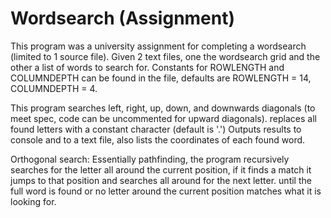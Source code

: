 # Wordsearch (Assignment)

This program was a university assignment for completing a wordsearch (limited to 1 source file).
Given 2 text files, one the wordsearch grid and the other a list of words to search for.
Constants for ROWLENGTH and COLUMNDEPTH can be found in the file, defaults are ROWLENGTH = 14, COLUMNDEPTH = 4.

This program searches left, right, up, down, and downwards diagonals (to meet spec, code can be uncommented for upward diagonals).
replaces all found letters with a constant character (default is '.')
Outputs results to console and to a text file, also lists the coordinates of each found word.

Orthogonal search: 
Essentially pathfinding, the program recursively searches for the letter all around the current position,
if it finds a match it jumps to that position and searches all around for the next letter. until the full word is found
or no letter around the current position matches what it is looking for.
